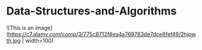 # Data-Structures-and-Algorithms
![This is an image](https://c7.alamy.com/comp/3/775c8712f4ea4a769783de7dce8fef49/2hjpwth.jpg | width=100)
